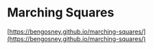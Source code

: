 # Marching Squares

[https://bengosney.github.io/marching-squares/](https://bengosney.github.io/marching-squares/)
